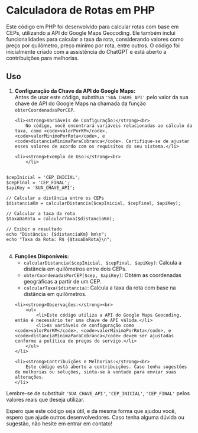 <h1>Calculadora de Rotas em PHP</h1>

<p>Este código em PHP foi desenvolvido para calcular rotas com base em CEPs, utilizando a API do Google Maps Geocoding. Ele também inclui funcionalidades para calcular a taxa da rota, considerando valores como preço por quilômetro, preço mínimo por rota, entre outros. O código foi inicialmente criado com a assistência do ChatGPT e está aberto a contribuições para melhorias.</p>

<h2>Uso</h2>

<ol>
    <li><strong>Configuração da Chave da API do Google Maps:</strong><br>
        Antes de usar este código, substitua <code>'SUA_CHAVE_API'</code> pelo valor da sua chave de API do Google Maps na chamada da função <code>obterCoordenadasPorCEP</code>.</li>

    <li><strong>Variáveis de Configuração:</strong><br>
        No código, você encontrará variáveis relacionadas ao cálculo da taxa, como <code>valorPorKM</code>, <code>valorMinimoPorRota</code>, e <code>distanciaMinimaParaCobranca</code>. Certifique-se de ajustar esses valores de acordo com os requisitos do seu sistema.</li>

    <li><strong>Exemplo de Uso:</strong><br>
        </li>
</ol>

<pre>
<code>
$cepInicial = 'CEP_INICIAL';
$cepFinal = 'CEP_FINAL';
$apiKey = 'SUA_CHAVE_API';

// Calcular a distância entre os CEPs
$distanciaKm = calcularDistancia($cepInicial, $cepFinal, $apiKey);

// Calcular a taxa da rota
$taxaDaRota = calcularTaxa($distanciaKm);

// Exibir o resultado
echo "Distância: {$distanciaKm} km\n";
echo "Taxa da Rota: R$ {$taxaDaRota}\n";
</code>
</pre>

<ol start="4">
    <li><strong>Funções Disponíveis:</strong><br>
        <ul>
            <li><code>calcularDistancia($cepInicial, $cepFinal, $apiKey)</code>: Calcula a distância em quilômetros entre dois CEPs.</li>
            <li><code>obterCoordenadasPorCEP($cep, $apiKey)</code>: Obtém as coordenadas geográficas a partir de um CEP.</li>
            <li><code>calcularTaxa($distancia)</code>: Calcula a taxa da rota com base na distância em quilômetros.</li>
        </ul>
    </li>

    <li><strong>Observações:</strong><br>
        <ul>
            <li>Este código utiliza a API do Google Maps Geocoding, então é necessário ter uma chave de API válida.</li>
            <li>As variáveis de configuração como <code>valorPorKM</code>, <code>valorMinimoPorRota</code>, e <code>distanciaMinimaParaCobranca</code> devem ser ajustadas conforme a política de preços do serviço.</li>
        </ul>
    </li>

    <li><strong>Contribuições e Melhorias:</strong><br>
        Este código está aberto a contribuições. Caso tenha sugestões de melhorias ou soluções, sinta-se à vontade para enviar suas alterações.
    </li>
</ol>

<p>Lembre-se de substituir <code>'SUA_CHAVE_API'</code>, <code>'CEP_INICIAL'</code>, <code>'CEP_FINAL'</code> pelos valores reais que deseja utilizar.</p>

<p>Espero que este código seja útil, e da mesma forma que ajudou você, espero que ajude outros desenvolvedores. Caso tenha alguma dúvida ou sugestão, não hesite em entrar em contato!</p>

</body>
</html>
